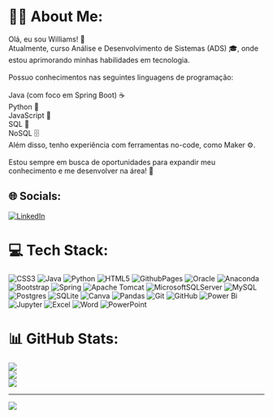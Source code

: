 # 👨‍💻 About Me:
Olá, eu sou Williams! 👋<br>Atualmente, curso Análise e Desenvolvimento de Sistemas (ADS) 🎓, onde estou aprimorando minhas habilidades em tecnologia.<br><br>Possuo conhecimentos nas seguintes linguagens de programação:<br><br>Java (com foco em Spring Boot) ☕<br>Python 🐍<br>JavaScript 📜<br>SQL 💾<br>NoSQL 🗄️<br>Além disso, tenho experiência com ferramentas no-code, como Maker ⚙️.<br><br>Estou sempre em busca de oportunidades para expandir meu conhecimento e me desenvolver na área! 🚀


## 🌐 Socials:
[![LinkedIn](https://img.shields.io/badge/LinkedIn-%230077B5.svg?logo=linkedin&logoColor=white)](https://www.linkedin.com/in/williams-américo)


# 💻 Tech Stack:
![CSS3](https://img.shields.io/badge/css3-%231572B6.svg?style=for-the-badge&logo=css3&logoColor=white) ![Java](https://img.shields.io/badge/java-%23ED8B00.svg?style=for-the-badge&logo=openjdk&logoColor=white) ![Python](https://img.shields.io/badge/python-3670A0?style=for-the-badge&logo=python&logoColor=ffdd54) ![HTML5](https://img.shields.io/badge/html5-%23E34F26.svg?style=for-the-badge&logo=html5&logoColor=white) ![GithubPages](https://img.shields.io/badge/github%20pages-121013?style=for-the-badge&logo=github&logoColor=white) ![Oracle](https://img.shields.io/badge/Oracle-F80000?style=for-the-badge&logo=oracle&logoColor=white) ![Anaconda](https://img.shields.io/badge/Anaconda-%2344A833.svg?style=for-the-badge&logo=anaconda&logoColor=white) ![Bootstrap](https://img.shields.io/badge/bootstrap-%238511FA.svg?style=for-the-badge&logo=bootstrap&logoColor=white) ![Spring](https://img.shields.io/badge/spring-%236DB33F.svg?style=for-the-badge&logo=spring&logoColor=white) ![Apache Tomcat](https://img.shields.io/badge/apache%20tomcat-%23F8DC75.svg?style=for-the-badge&logo=apache-tomcat&logoColor=black) ![MicrosoftSQLServer](https://img.shields.io/badge/Microsoft%20SQL%20Server-CC2927?style=for-the-badge&logo=microsoft%20sql%20server&logoColor=white) ![MySQL](https://img.shields.io/badge/mysql-4479A1.svg?style=for-the-badge&logo=mysql&logoColor=white) ![Postgres](https://img.shields.io/badge/postgres-%23316192.svg?style=for-the-badge&logo=postgresql&logoColor=white) ![SQLite](https://img.shields.io/badge/sqlite-%2307405e.svg?style=for-the-badge&logo=sqlite&logoColor=white) ![Canva](https://img.shields.io/badge/Canva-%2300C4CC.svg?style=for-the-badge&logo=Canva&logoColor=white) ![Pandas](https://img.shields.io/badge/pandas-%23150458.svg?style=for-the-badge&logo=pandas&logoColor=white) ![Git](https://img.shields.io/badge/git-%23F05033.svg?style=for-the-badge&logo=git&logoColor=white) ![GitHub](https://img.shields.io/badge/github-%23121011.svg?style=for-the-badge&logo=github&logoColor=white) ![Power Bi](https://img.shields.io/badge/power_bi-F2C811?style=for-the-badge&logo=powerbi&logoColor=black) ![Jupyter](https://img.shields.io/badge/jupyter-%23F37626.svg?style=for-the-badge&logo=jupyter&logoColor=white) ![Excel](https://img.shields.io/badge/excel-%2317A800.svg?style=for-the-badge&logo=microsoft-excel&logoColor=white) ![Word](https://img.shields.io/badge/word-%234E81B7.svg?style=for-the-badge&logo=microsoft-word&logoColor=white) ![PowerPoint](https://img.shields.io/badge/powerpoint-%23D83B01.svg?style=for-the-badge&logo=microsoft-powerpoint&logoColor=white)
# 📊 GitHub Stats:
![](https://github-readme-stats.vercel.app/api?username=Williamsads&theme=github_dark&hide_border=false&include_all_commits=false&count_private=false)<br/>
![](https://github-readme-streak-stats.herokuapp.com/?user=Williamsads&theme=github_dark&hide_border=false)<br/>
![](https://github-readme-stats.vercel.app/api/top-langs/?username=Williamsads&theme=github_dark&hide_border=false&include_all_commits=false&count_private=false&layout=compact)

---
[![](https://visitcount.itsvg.in/api?id=Williamsads&icon=1&color=1)](https://visitcount.itsvg.in)

<!-- Proudly created with GPRM ( https://gprm.itsvg.in ) -->
